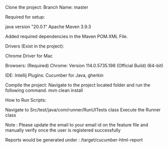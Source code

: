 Clone the project:
Branch Name: master

Required for setup:

java version "20.0.1"
Apache Maven 3.9.3

Added required dependencies in the Maven POM.XML File.

Drivers (Exist in the project):

Chrome Driver for Mac


Browsers: (Required)
Chrome: Version 114.0.5735.198 (Official Build) (64-bit) 


IDE: Intellij
Plugins: Cucumber for Java, gherkin

Compile the project: 
Navigate to the project located folder and run the following command.
mvn clean install

How to Run Scripts:

Navigate to 
Src/test/java/com/runner/RunUITests class
Execute the Runner class

Note : Please update the email to your email id on the feature file and manually verify once the user is registered successfully

Reports would be generated under :
/target/cucumber-html-report
